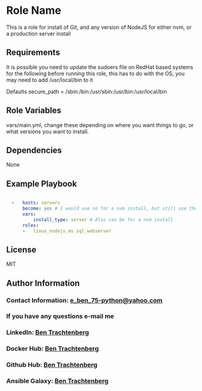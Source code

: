 Role Name
=========

This is a role for install of Git, and any version of NodeJS for either nvm, or a production server install

Requirements
------------

It is possible you need to update the sudoers file on RedHat based systems for the following before running this role, this has to do with the OS, you may need to add /usr/local/bin to it

Defaults    secure_path = /sbin:/bin:/usr/sbin:/usr/bin:/usr/local/bin

Role Variables
--------------

vars/main.yml, change these depending on where you want things to go, or what versions you want to install.

Dependencies
------------

None

Example Playbook
----------------

```yaml

  -   hosts: servers
      become: yes # I would use no for a nvm install, but still use the -K opt in running
      vars:
          install_type: server # Also can be for a nvm install
      roles:
      -   linux_nodejs_ms_sql_webserver

```

License
-------

MIT

Author Information
------------------

### Contact Information:  e_ben_75-python@yahoo.com
### If you have any questions e-mail me

### LinkedIn: [Ben Trachtenberg](https://www.linkedin.com/in/ben-trachtenberg-3a78496)
### Docker Hub: [Ben Trachtenberg](https://hub.docker.com/r/btr1975)
### Github Hub: [Ben Trachtenberg](https://github.com/btr1975)
### Ansible Galaxy: [Ben Trachtenberg](https://galaxy.ansible.com/btr1975)
